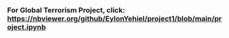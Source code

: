 ### For **Global Terrorism Project**, click: https://nbviewer.org/github/EylonYehiel/project1/blob/main/project.ipynb

